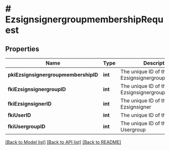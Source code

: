 # # EzsignsignergroupmembershipRequest

## Properties

Name | Type | Description | Notes
------------ | ------------- | ------------- | -------------
**pkiEzsignsignergroupmembershipID** | **int** | The unique ID of the Ezsignsignergroupmembership | [optional]
**fkiEzsignsignergroupID** | **int** | The unique ID of the Ezsignsignergroup |
**fkiEzsignsignerID** | **int** | The unique ID of the Ezsignsigner |
**fkiUserID** | **int** | The unique ID of the User |
**fkiUsergroupID** | **int** | The unique ID of the Usergroup |

[[Back to Model list]](../../README.md#models) [[Back to API list]](../../README.md#endpoints) [[Back to README]](../../README.md)
